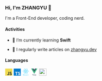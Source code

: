 ### Hi, I'm ZHANGYU 👋

I'm a Front-End developer, coding nerd. 

#### Activities

- 🌱 I’m currently learning **Swift**

- 📝 I regularly write articles on [zhangyu.dev](https://zhangyu.dev)

#### Languages

<code><img src="https://raw.githubusercontent.com/devicons/devicon/master/icons/javascript/javascript-original.svg" width="24"/></code>
<code><img src="https://raw.githubusercontent.com/devicons/devicon/master/icons/typescript/typescript-original.svg" width="24"/></code>
<code><img src="https://raw.githubusercontent.com/devicons/devicon/master/icons/react/react-original-wordmark.svg" width="24"/></code>
<code><img src="https://raw.githubusercontent.com/devicons/devicon/master/icons/vuejs/vuejs-original-wordmark.svg" width="24"/></code>
<code><img src="https://www.vectorlogo.zone/logos/tailwindcss/tailwindcss-icon.svg" width="24" height="24"/></code>
